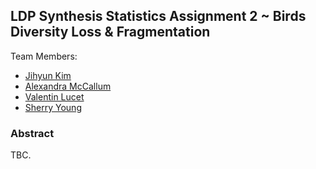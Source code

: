 
## LDP Synthesis Statistics Assignment 2 \~ Birds Diversity Loss & Fragmentation

Team Members:

  - [Jihyun Kim]()
  - [Alexandra McCallum]()
  - [Valentin Lucet](https://github.com/VLucet)
  - [Sherry Young]()

### Abstract

TBC.
